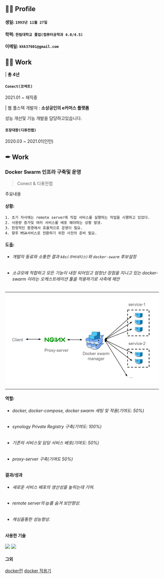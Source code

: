 

## 🙇‍♂️ **Profile**

#### 생일:  ```1993년 11월 27일```
#### 학력:  ```한림대학교 졸업(컴퓨터공학과 4.0/4.5)```
#### 이메일: ```khk37601@gmail.com```
 

## 👨‍💻 Work
| **총 4년**

####  ```Conect(코넥트)```  
2021.01 ~ 재직중   

| 웹 풀스택 개발자
: **소상공인의 e커머스 플랫폼**

성능 개선및 기능 개발을 담당하고있습니다.

####  ```포장대왕(디퓨전랩)```  
2020.03 ~ 2021.01(인턴)   

## ✒ Work


### Docker Swarm 인프라 구축및 운영
> Conect & 디퓨전랩

주요내용

#### 상황:
```
1. 초기 자사에는 remote server에 직접 서비스를 실행하는 작업을 시행하고 있었다.
2. 사용량 증가및 여러 서비스를 배포 해야하는 상황 발생.
3. 한정적인 환경에서 효율적으로 운영이 필요.
4. 향후 MSA서비스로 전환하기 위한 사전의 준비 필요.
```

#### 도출:
* ###### 개발자 동료와 소통한 결과 ```k8s(쿠버네티스)```와 ```docker-swarm``` 후보설정
* ###### 소규모에 적합하고 모든 기능이 내장 되어있고 엄청난 장점을 지니고 있는 docker-swarm 이라는 오케스트레이션 툴을 적용하기로 사측에 제안

--------------------------------------

<img src="https://github.com/khk37601/profile/blob/main/img/devops/docker.png" width="100%" height="30%">

--------------------------------------

#### 역할:
* ###### docker, docker-compose, docker swarm 세팅 및 적용(기여도: 50%)
* ###### synology Private Registry 구축(기여도: 100%)
* ###### 기존의 서비스및 담당 서비스 배포(기여도: 50%)
* ###### proxy-server 구축(기여도 50%)

#### 결과/성과
* ###### 새로운 서비스 배포의 생산성을 높히는데 기여.
* ###### remote server의 ip를 숨겨 보안향상.
* ###### 캐싱을통한 성능향상.
  
#### 사용한 기술
<img src="https://img.shields.io/badge/NGINX-009639?style=for-the-badge&logo=NGINX&logoColor=white"> <img src="https://img.shields.io/badge/Docker-2496ED?style=for-the-badge&logo=Docker&logoColor=white"> 


#### 그외
[docker란](https://github.com/khk37601/Docker) [docker 적용기](https://github.com/khk37601/tech/blob/main/%EC%9A%B0%EB%8B%B9%ED%83%95%ED%83%95%EA%B0%9C%EB%B0%9C%20%EC%A0%81%EC%9A%A9%EA%B8%B0/docker/docker-swarm.md)



